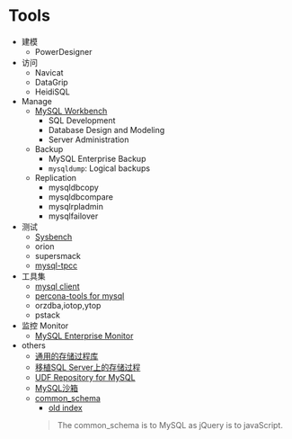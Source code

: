 # Tools

- 建模
  - PowerDesigner
- 访问
  - Navicat
  - DataGrip
  - HeidiSQL
- Manage
  - [MySQL Workbench](https://dev.mysql.com/doc/workbench/en/)
    - SQL Development
    - Database Design and Modeling
    - Server Administration
  - Backup
    - MySQL Enterprise Backup
    - ```mysqldump```: Logical backups
  - Replication
    - mysqldbcopy
    - mysqldbcompare
    - mysqlrpladmin
    - mysqlfailover
- 测试
  - [Sysbench](sysbench.md)
  - orion
  - supersmack
  - [mysql-tpcc](mysql-tpcc.md)
- 工具集
  - [mysql client](mysql-client.md)
  - [percona-tools for mysql](perconaTools.md)
  - orzdba,iotop,ytop
  - pstack
- 监控 Monitor
  - [MySQL Enterprise Monitor](https://www.mysql.com/products/enterprise/monitor.html)
- others
  - [通用的存储过程库](http://mysql-sr-lib.sourceforge.net/)
  - [移植SQL Server上的存储过程](https://github.com/TownSuite/tsql2mysql)
  - [UDF Repository for MySQL](http://www.mysqludf.org/)
  - [MySQL沙箱](http://mysqlsandbox.net/)
  - [common_schema](https://github.com/shlomi-noach/common_schema)
    - [old index](http://code.openark.org/forge/common_schema)
    > The common_schema is to MySQL as jQuery is to javaScript.
